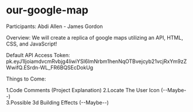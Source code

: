 # our-google-map

Participants: Abdi Allen - James Gordon

Overview: We will create a replica of google maps utilizing an API, HTML, CSS, and JavaScript!

Default API Access Token: pk.eyJ1IjoiamdvcmRvbjg4IiwiYSI6ImNrbm1henNqOTBvejcyb21vcjRxYm9zZWwifQ.ESrdn-WL_FR6BQSEcDokUg

Things to Come:

1.Code Comments (Project Explanation)
2.Locate The User Icon (--Maybe--)  
3.Possible 3d Building Effects (--Maybe--)
